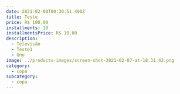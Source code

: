 ```yaml
---
date: 2021-02-08T00:30:51.490Z
title: Teste
price: R$ 100,00
installments: 10
installmentsPrice: R$ 10,00
description:
  - Televisão
  - Teste1
  - Uno
image: ../products-images/screen-shot-2021-02-07-at-18.31.42.png
category:
  - copa
subcategory:
  - copa
---
```

